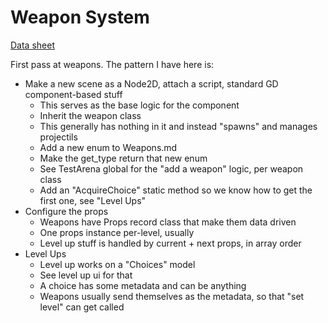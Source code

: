# Weapon System

[Data sheet](https://docs.google.com/spreadsheets/d/1FkvFWZtLFzFhl9jPzdnoybg0r700ZM4g6ZOwygkKAIY/edit?gid=0#gid=0)

First pass at weapons. The pattern I have here is:

- Make a new scene as a Node2D, attach a script, standard GD component-based stuff
	- This serves as the base logic for the component
	- Inherit the weapon class
	- This generally has nothing in it and instead "spawns" and manages projectils
	- Add a new enum to Weapons.md
	- Make the get_type return that new enum
	- See TestArena global for the "add a weapon" logic, per weapon class
	- Add an "AcquireChoice" static method so we know how to get the first one, see "Level Ups"
- Configure the props
	- Weapons have Props record class that make them data driven
	- One props instance per-level, usually
	- Level up stuff is handled by current + next props, in array order
- Level Ups
	- Level up works on a "Choices" model
	- See level up ui for that
	- A choice has some metadata and can be anything
	- Weapons usually send themselves as the metadata, so that "set level" can get called
